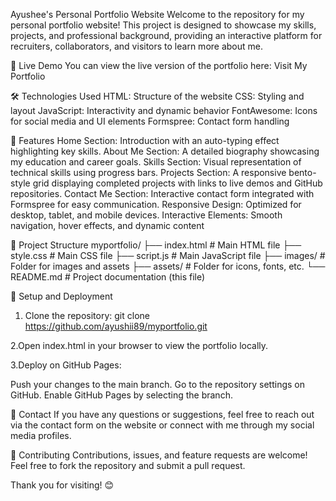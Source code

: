 Ayushee's Personal Portfolio Website
Welcome to the repository for my personal portfolio website! This project is designed to showcase my skills, projects, and professional background, providing an interactive platform for recruiters, collaborators, and visitors to learn more about me.


🚀 Live Demo
You can view the live version of the portfolio here:
Visit My Portfolio


🛠️ Technologies Used
HTML: Structure of the website
CSS: Styling and layout
JavaScript: Interactivity and dynamic behavior
FontAwesome: Icons for social media and UI elements
Formspree: Contact form handling


🌟 Features
Home Section: Introduction with an auto-typing effect highlighting key skills.
About Me Section: A detailed biography showcasing my education and career goals.
Skills Section: Visual representation of technical skills using progress bars.
Projects Section: A responsive bento-style grid displaying completed projects with links to live demos and GitHub repositories.
Contact Me Section: Interactive contact form integrated with Formspree for easy communication.
Responsive Design: Optimized for desktop, tablet, and mobile devices.
Interactive Elements: Smooth navigation, hover effects, and dynamic content




📂 Project Structure
myportfolio/
├── index.html            # Main HTML file
├── style.css             # Main CSS file
├── script.js             # Main JavaScript file
├── images/               # Folder for images and assets
├── assets/               # Folder for icons, fonts, etc.
└── README.md             # Project documentation (this file)


🔧 Setup and Deployment
1. Clone the repository:
git clone https://github.com/ayushii89/myportfolio.git


2.Open index.html in your browser to view the portfolio locally.

3.Deploy on GitHub Pages:

Push your changes to the main branch.
Go to the repository settings on GitHub.
Enable GitHub Pages by selecting the branch.


📧 Contact
If you have any questions or suggestions, feel free to reach out via the contact form on the website or connect with me through my social media profiles.


🤝 Contributing
Contributions, issues, and feature requests are welcome! Feel free to fork the repository and submit a pull request.


Thank you for visiting! 😊











